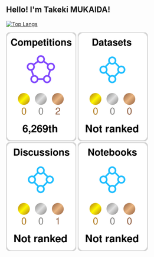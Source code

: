 <!--
**TakekiMukaida/TakekiMukaida** is a ✨ _special_ ✨ repository because its `README.md` (this file) appears on your GitHub profile.

Here are some ideas to get you started:

- 🔭 I’m currently working on ...
- 🌱 I’m currently learning ...<!--
![welcome](https://place-hold.it/200x100/111/17d339/fff.png&text=Welcome!&bold&italic&fontsize=20)
-->

<!--
![welcome](https://place-hold.it/200x100/111/17d339/fff.png&text=Welcome!&bold&italic&fontsize=20)
-->

## Hello!  I'm Takeki MUKAIDA!

[![Top Langs](https://github-readme-stats.vercel.app/api/top-langs/?username=TakekiMukaida&langs_count=12&layout=compact&theme=dracula)](https://github.com/anuraghazra/github-readme-stats)

![](./kaggle-plates/Competitions/white.svg)
![](./kaggle-plates/Datasets/white.svg)
![](./kaggle-plates/Discussions/white.svg)
![](./kaggle-plates/Notebooks/white.svg)
